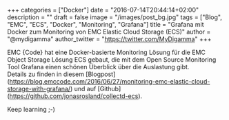 +++
categories = ["Docker"]
date = "2016-07-14T20:44:14+02:00"
description = ""
draft = false
image = "/images/post_bg.jpg"
tags = ["Blog", "EMC", "ECS", "Docker", "Monitoring", "Grafana"]
title = "Grafana mit Docker zum Monitoring von EMC Elastic Cloud Storage (ECS)"
author = "@mydigamma"
author_twitter = "https://twitter.com/MyDigamma"
+++

EMC {Code} hat eine Docker-basierte Monitoring Lösung für die EMC Object Storage Lösung ECS gebaut, die mit dem Open Source Monitoring Tool Grafana einen schönen Überblick über die Auslastung gibt.  
Details zu finden in diesem [Blogpost] (https://blog.emccode.com/2016/06/27/monitoring-emc-elastic-cloud-storage-with-grafana/) und auf [Github] (https://github.com/jonasrosland/collectd-ecs).

Keep learning ;-)

